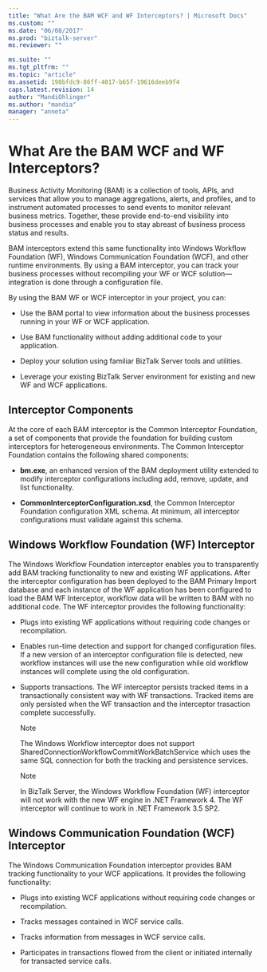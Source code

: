 ```yaml
---
title: "What Are the BAM WCF and WF Interceptors? | Microsoft Docs"
ms.custom: ""
ms.date: "06/08/2017"
ms.prod: "biztalk-server"
ms.reviewer: ""

ms.suite: ""
ms.tgt_pltfrm: ""
ms.topic: "article"
ms.assetid: 198bfdc9-86ff-4017-b65f-19616deeb9f4
caps.latest.revision: 14
author: "MandiOhlinger"
ms.author: "mandia"
manager: "anneta"
---
```

# What Are the BAM WCF and WF Interceptors?
Business Activity Monitoring (BAM) is a collection of tools, APIs, and services that allow you to manage aggregations, alerts, and profiles, and to instrument automated processes to send events to monitor relevant business metrics. Together, these provide end-to-end visibility into business processes and enable you to stay abreast of business process status and results.  
  
 BAM interceptors extend this same functionality into Windows Workflow Foundation (WF), Windows Communication Foundation (WCF), and other runtime environments. By using a BAM interceptor, you can track your business processes without recompiling your WF or WCF solution—integration is done through a configuration file.  
  
 By using the BAM WF or WCF interceptor in your project, you can:  
  
-   Use the BAM portal to view information about the business processes running in your WF or WCF application.  
  
-   Use BAM functionality without adding additional code to your application.  
  
-   Deploy your solution using familiar BizTalk Server tools and utilities.  
  
-   Leverage your existing BizTalk Server environment for existing and new WF and WCF applications.  
  
## Interceptor Components  
 At the core of each BAM interceptor is the Common Interceptor Foundation, a set of components that provide the foundation for building custom interceptors for heterogeneous environments. The Common Interceptor Foundation contains the following shared components:  
  
-   **bm.exe**, an enhanced version of the BAM deployment utility extended to modify interceptor configurations including add, remove, update, and list functionality.  
  
-   **CommonInterceptorConfiguration.xsd**, the Common Interceptor Foundation configuration XML schema. At minimum, all interceptor configurations must validate against this schema.  
  
## Windows Workflow Foundation (WF) Interceptor  
 The Windows Workflow Foundation interceptor enables you to transparently add BAM tracking functionality to new and existing WF applications. After the interceptor configuration has been deployed to the BAM Primary Import database and each instance of the WF application has been configured to load the BAM WF Interceptor, workflow data will be written to BAM with no additional code. The WF interceptor provides the following functionality:  
  
-   Plugs into existing WF applications without requiring code changes or recompilation.  
  
-   Enables run-time detection and support for changed configuration files. If a new version of an interceptor configuration file is detected, new workflow instances will use the new configuration while old workflow instances will complete using the old configuration.  
  
-   Supports transactions. The WF interceptor persists tracked items in a transactionally consistent way with WF transactions. Tracked items are only persisted when the WF transaction and the interceptor trasaction complete successfully.  
  
    > [!NOTE]
    >  The Windows Workflow interceptor does not support SharedConnectionWorkflowCommitWorkBatchService which uses the same SQL connection for both the tracking and persistence services.  
  
    > [!NOTE]
    >  In BizTalk Server, the Windows Workflow Foundation (WF) interceptor will not work with the new WF engine in .NET Framework 4. The WF interceptor will continue to work in .NET Framework 3.5 SP2.  
  
## Windows Communication Foundation (WCF) Interceptor  
 The Windows Communication Foundation interceptor provides BAM tracking functionality to your WCF applications. It provides the following functionality:  
  
-   Plugs into existing WCF applications without requiring code changes or recompilation.  
  
-   Tracks messages contained in WCF service calls.  
  
-   Tracks information from messages in WCF service calls.  
  
-   Participates in transactions flowed from the client or initiated internally for transacted service calls.